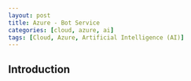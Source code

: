 ```yaml
---
layout: post
title: Azure - Bot Service
categories: [cloud, azure, ai]
tags: [Cloud, Azure, Artificial Intelligence (AI)]
---
```


## Introduction
